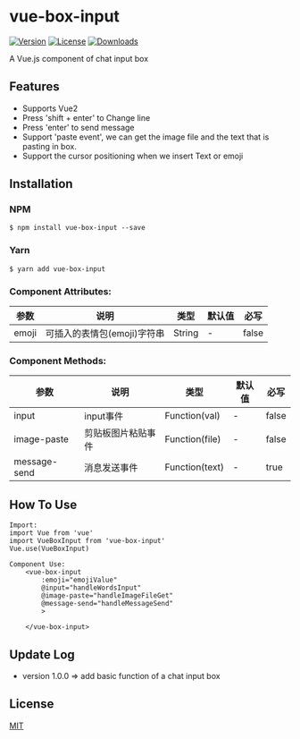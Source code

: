 # vue-box-input

[![Version](https://img.shields.io/npm/v/vue-box-input.svg)](https://www.npmjs.com/package/vue-box-input) [![License](https://img.shields.io/npm/l/vue-box-input.svg)](https://www.npmjs.com/package/vue-box-input) [![Downloads](https://img.shields.io/npm/dt/vue-box-input.svg)](https://www.npmjs.com/package/vue-box-input)

A Vue.js component of chat input box

## Features
- Supports Vue2
- Press 'shift + enter' to Change line
- Press 'enter' to send message
- Support 'paste event', we can get the image file and the text that is pasting in box.
- Support the cursor positioning when we insert Text or emoji


## Installation

### NPM
```
$ npm install vue-box-input --save
```
### Yarn
```
$ yarn add vue-box-input
```


### Component Attributes:

| 参数        | 说明           | 类型               | 默认值       |  必写   |
|------------|----------------|--------------------|--------------|----------------|
| emoji | 可插入的表情包(emoji)字符串 | String | -   | false |

### Component Methods:

| 参数        | 说明           | 类型               | 默认值       |  必写   |
|------------|----------------|--------------------|--------------|----------------|
| input | input事件| Function(val) | -   | false |
| image-paste  | 剪贴板图片粘贴事件|Function(file) |  - | false |
| message-send | 消息发送事件  |Function(text) | -  | true |
## How To Use

```
Import:
import Vue from 'vue'
import VueBoxInput from 'vue-box-input'
Vue.use(VueBoxInput)

Component Use:
 	<vue-box-input
 		:emoji="emojiValue"
	    @input="handleWordsInput"
	    @image-paste="handleImageFileGet"
	    @message-send="handleMessageSend"
	    >

    </vue-box-input>

```

## Update Log

- version 1.0.0 => add basic function of a chat input box



## License

[MIT](http://opensource.org/licenses/MIT)
